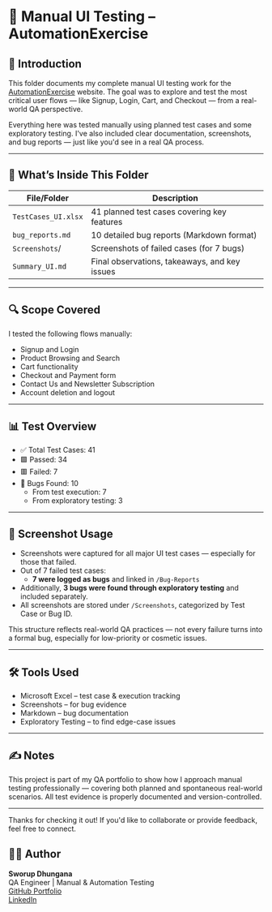 # 🧪 Manual UI Testing – AutomationExercise

## 👋 Introduction
This folder documents my complete manual UI testing work for the [AutomationExercise](https://automationexercise.com) website. The goal was to explore and test the most critical user flows — like Signup, Login, Cart, and Checkout — from a real-world QA perspective.

Everything here was tested manually using planned test cases and some exploratory testing. I've also included clear documentation, screenshots, and bug reports — just like you'd see in a real QA process.

---

## 📁 What’s Inside This Folder

| File/Folder                   | Description |
|-------------------------------|-------------|
| `TestCases_UI.xlsx`           | 41 planned test cases covering key features |
| `bug_reports.md`              | 10 detailed bug reports (Markdown format) |
| `Screenshots`/                | Screenshots of failed cases (for 7 bugs) |
| `Summary_UI.md`               | Final observations, takeaways, and key issues |

---

## 🔍 Scope Covered
I tested the following flows manually:
- Signup and Login
- Product Browsing and Search
- Cart functionality
- Checkout and Payment form
- Contact Us and Newsletter Subscription
- Account deletion and logout

---

## 📊 Test Overview

- ✅ Total Test Cases: 41
- 🟩 Passed: 34
- 🟥 Failed: 7
- 🐞 Bugs Found: 10  
   - From test execution: 7  
   - From exploratory testing: 3

---
## 📎 Screenshot Usage

- Screenshots were captured for all major UI test cases — especially for those that failed.
- Out of 7 failed test cases:
  - **7 were logged as bugs** and linked in `/Bug-Reports`
- Additionally, **3 bugs were found through exploratory testing** and included separately.
- All screenshots are stored under `/Screenshots`, categorized by Test Case or Bug ID.

This structure reflects real-world QA practices — not every failure turns into a formal bug, especially for low-priority or cosmetic issues.

---

## 🛠️ Tools Used
- Microsoft Excel – test case & execution tracking
- Screenshots – for bug evidence
- Markdown – bug documentation
- Exploratory Testing – to find edge-case issues

---

## ✍️ Notes
This project is part of my QA portfolio to show how I approach manual testing professionally — covering both planned and spontaneous real-world scenarios. All test evidence is properly documented and version-controlled.

---

Thanks for checking it out! If you'd like to collaborate or provide feedback, feel free to connect.

## 👨‍💻 Author

**Sworup Dhungana**  
QA Engineer | Manual & Automation Testing  
[GitHub Portfolio](https://github.com/sworup-D)  
[LinkedIn](https://www.linkedin.com/in/sworup-dhungana-943075317)  

